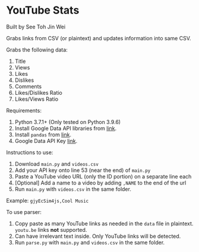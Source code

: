 # YouTube Stats
Built by See Toh Jin Wei

Grabs links from CSV (or plaintext) and updates information into same CSV.

Grabs the following data:
1. Title
2. Views
3. Likes
4. Dislikes
5. Comments
6. Likes/Dislikes Ratio
7. Likes/Views Ratio

Requirements:
1. Python 3.7.1+ (Only tested on Python 3.9.6)
2. Install Google Data API libraries from <a href="https://developers.google.com/youtube/v3/quickstart/python">link</a>.
3. Install `pandas` from <a href="https://pandas.pydata.org/docs/getting_started/install.html">link</a>.
4. Google Data API Key <a href="https://console.cloud.google.com">link</a>.

Instructions to use:
1. Download `main.py` and `videos.csv`
2. Add your API key onto line 53 (near the end) of `main.py`
3. Paste a YouTube video URL (only the ID portion) on a separate line each
4. [Optional] Add a name to a video by adding `,NAME` to the end of the url
5. Run `main.py` with `videos.csv` in the same folder.

Example: `gjyEcSim4js,Cool Music`

To use parser:
1. Copy paste as many YouTube links as needed in the `data` file in plaintext. `youtu.be` links **not** supported.
2. Can have irrelevant text inside. Only YouTube links will be detected.
3. Run `parse.py` with `main.py` and `videos.csv` in the same folder.
